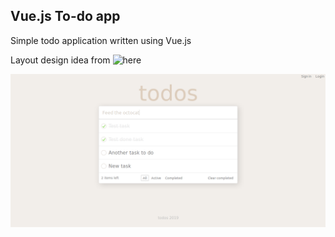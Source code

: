 ## Vue.js To-do app
Simple todo application written using Vue.js

Layout design idea from ![here](https://chrome.google.com/webstore/detail/vuejs-devtools/nhdogjmejiglipccpnnnanhbledajbpd)

![Vue Todo App](/img/screenshot.png "Vue Todo App")
